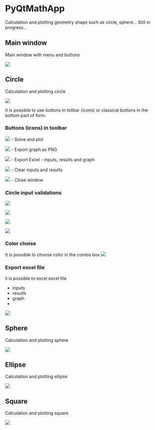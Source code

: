 # PyQtMathApp
Calculation and plotting geometry shape such as circle, sphere... Still in progress...

## Main window
Main window with menu and buttons

![](https://github.com/hrosicka/PyQtMathApp/blob/master/doc/MainWindow.PNG)

## Circle
Calculation and plotting circle

![](https://github.com/hrosicka/PyQtMathApp/blob/master/doc/CircleCalculation.PNG)

It is possible to use buttons in tollbar (icons) or classical buttons in the bottom part of form.

### Buttons (icons) in toolbar
![](https://github.com/hrosicka/PyQtMathApp/blob/master/CalculateIcon.svg) - Solve and plot

![](https://github.com/hrosicka/PyQtMathApp/blob/master/SavePictureIcon.svg) - Export graph as PNG 

![](https://github.com/hrosicka/PyQtMathApp/blob/master/ExportXLSIcon.svg) - Export Excel - inputs, results and graph

![](https://github.com/hrosicka/PyQtMathApp/blob/master/ClearResultsIcon.svg) - Clear inputs and results

![](https://github.com/hrosicka/PyQtMathApp/blob/master/CloseAppIcon.svg) - Close window

### Circle input validations

![](https://github.com/hrosicka/PyQtMathApp/blob/master/doc/CircleCalculationValidation.PNG)

![](https://github.com/hrosicka/PyQtMathApp/blob/master/doc/CircleCalculationRadiusValidation.PNG)

![](https://github.com/hrosicka/PyQtMathApp/blob/master/doc/CircleCalculationCenterXValidation.PNG)

![](https://github.com/hrosicka/PyQtMathApp/blob/master/doc/CircleCalculationCenterYValidation.PNG)

### Color choise
It is possible to choose color in the combo box
![](https://github.com/hrosicka/PyQtMathApp/blob/master/doc/CircleColorCombo.PNG)

### Export excel file
Ii is possible to excel excel file
- inputs
- results
- graph
- 
![](https://github.com/hrosicka/PyQtMathApp/blob/master/doc/CircleCalculationXlsxResults.PNG)

## Sphere
Calculation and plotting sphere

![](https://github.com/hrosicka/PyQtMathApp/blob/master/doc/SphereCalculation.PNG)

## Ellipse
Calculation and plotting ellipse

![](https://github.com/hrosicka/PyQtMathApp/blob/master/doc/EllipseCalculation.PNG)

## Square
Calculation and plotting square

![](https://github.com/hrosicka/PyQtMathApp/blob/master/doc/SquareCalculation.PNG)

